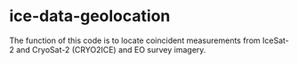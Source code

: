 # ice-data-geolocation
The function of this code is to locate coincident measurements from IceSat-2 and CryoSat-2 (CRYO2ICE) and EO survey imagery. 
